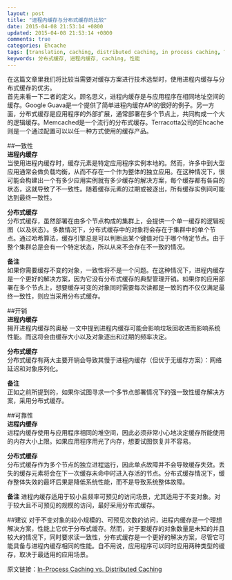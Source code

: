 ```yaml
---
layout: post
title: "进程内缓存与分布式缓存的比较"
date: 2015-04-08 21:53:14 +0800
updated: 2015-04-08 21:53:14 +0800
comments: true
categories: Ehcache
tags: [translation, caching, distributed caching, in process caching, Tips and Tricks, Performance]
keywords: 分布式缓存, 进程内缓存, caching, 性能   
---
```

在这篇文章里我们将比较当需要对缓存方案进行技术选型时，使用进程内缓存与分布式缓存的优劣。  
首先来看一下二者的定义。顾名思义，进程内缓存是与应用程序在相同地址空间的缓存。Google Guava是一个提供了简单进程内缓存API的很好的例子。另一方面，分布式缓存是应用程序的外部扩展，通常部署在多个节点上，共同构成一个大的逻辑缓存。Memcached是一个流行的分布式缓存。Terracotta公司的Ehcache则是一个通过配置可以以任一种方式使用的缓存产品。  
<!--more-->

##一致性  
**进程内缓存**  
当使用进程内缓存时，缓存元素是特定应用程序实例本地的。然而，许多中到大型应用通常会做负载均衡，从而不存在一个作为整体的独立应用。在这种情况下，很可能会构建出一个有多少应用实例就有多少缓存的解决方案，每个缓存都有各自的状态，这就导致了不一致性。随着缓存元素的过期或被逐出，所有缓存实例间可能达到最终一致性。  

**分布式缓存**  
分布式缓存，虽然部署在由多个节点构成的集群上，会提供一个单一缓存的逻辑视图（以及状态）。多数情况下，分布式缓存中的对象将会存在于集群中的单个节点。通过哈希算法，缓存引擎总是可以判断出某个键值对位于哪个特定节点。由于整个集群总是会有一个特定状态，所以从来不会存在不一致的情况。  

**备注**  
如果你需要缓存不变的对象，一致性将不是一个问题。在这种情况下，进程内缓存是一个更好的解决方案，因为它没有分布式缓存的典型管理开销。如果你的应用部署在多个节点上，想要缓存可变的对象同时需要每次读都是一致的而不仅仅满足最终一致性，则应当采用分布式缓存。  

##开销  
**进程内缓存**  
揭开进程内缓存的奥秘 一文中提到进程内缓存可能会影响垃圾回收进而影响系统性能。而这将会由缓存大小以及对象逐出和过期的频率决定。  

**分布式缓存**  
分布式缓存有两大主要开销会导致其慢于进程内缓存（但优于无缓存方案）：网络延迟和对象序列化。

**备注**  
正如之前所提到的，如果你试图寻求一个多节点部署情况下的强一致性缓存解决方案，采用分布式缓存。  

##可靠性  
**进程内缓存**  
进程内缓存使用与应用程序相同的堆空间，因此必须非常小心地决定缓存所能使用的内存大小上限。如果应用程序用光了内存，想要试图恢复并不容易。  

**分布式缓存**  
分布式缓存作为多个节点的独立进程运行，因此单点故障并不会导致缓存失效。丢失的缓存元素将会在下一次缓存未命中时进入存活的节点。分布式缓存情况下，缓存整体失效的最坏后果是降低系统性能，而不是导致系统整体故障。  

**备注**
进程内缓存适用于较小且频率可预见的访问场景，尤其适用于不变对象。对于较大且不可预见的规模的访问，最好采用分布式缓存。  

##建议 
对于不变对象的较小规模的、可预见次数的访问，进程内缓存是一个理想解决方案，性能上它优于分布式缓存。然而，对于要缓存的对象数量是未知的并且较大的情况下，同时要求读一致性，分布式缓存是一个更好的解决方案，尽管它可能具备与进程内缓存相同的性能。自不用说，应用程序可以同时应用两种类型的缓存，取决于最适用的应用场景。  

原文链接：[In-Process Caching vs. Distributed Caching](http://java.dzone.com/articles/process-caching-vs-distributed)